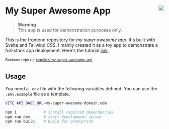 # My Super Awesome App <a target="_blank" href="https://kounter.kerolloz.dev"><img align="right" src="https://kounter.kerolloz.dev/badge/kerolloz.my-super-awesome-app?style=for-the-badge&color=567890&label=Views" /></a>

> **Warning**  
> This app is used for demonstration purposes only.

This is the frontend repository for _my super awesome app_. It's built with Svelte and Tailwind CSS. I mainly created it as a toy app to demonstrate a full-stack app deployment. Here's the tutorial [link](https://blog.kerolloz.dev/free-deployment-for-your-full-stack-web-application).

<sup>Backend repo 👉 [kerolloz/my-super-awesome-api](https://github.com/kerolloz/my-super-awesome-api)</sup>

## Usage

You need a `.env` file with the following variables defined.
You can use the `.env.example` file as a template.

```bash
VITE_API_BASE_URL=my-super-awesome-domain.com
```

```bash
npm i            # install required dependencies
npm run dev      # start development server
npm run build    # build for production
```
